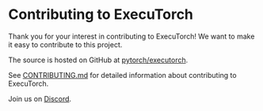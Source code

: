 # Contributing to ExecuTorch

Thank you for your interest in contributing to ExecuTorch! We want to make
it easy to contribute to this project.

The source is hosted on GitHub at
[pytorch/executorch](https://github.com/pytorch/executorch).

See
[CONTRIBUTING.md](https://github.com/pytorch/executorch/blob/main/CONTRIBUTING.md)
for detailed information about contributing to ExecuTorch.

Join us on [Discord](https://discord.com/invite/Dh43CKSAdc).
